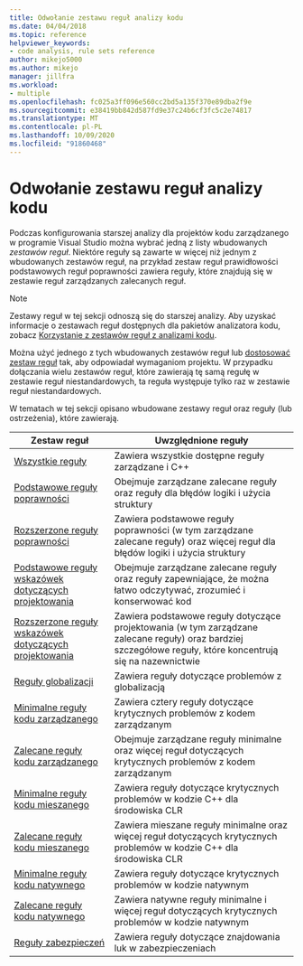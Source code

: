 ```yaml
---
title: Odwołanie zestawu reguł analizy kodu
ms.date: 04/04/2018
ms.topic: reference
helpviewer_keywords:
- code analysis, rule sets reference
author: mikejo5000
ms.author: mikejo
manager: jillfra
ms.workload:
- multiple
ms.openlocfilehash: fc025a3ff096e560cc2bd5a135f370e89dba2f9e
ms.sourcegitcommit: e38419bb842d587fd9e37c24b6cf3fc5c2e74817
ms.translationtype: MT
ms.contentlocale: pl-PL
ms.lasthandoff: 10/09/2020
ms.locfileid: "91860468"
---
```

# <a name="code-analysis-rule-set-reference"></a>Odwołanie zestawu reguł analizy kodu

Podczas konfigurowania starszej analizy dla projektów kodu zarządzanego w programie Visual Studio można wybrać jedną z listy wbudowanych *zestawów reguł*. Niektóre reguły są zawarte w więcej niż jednym z wbudowanych zestawów reguł, na przykład zestaw reguł prawidłowości podstawowych reguł poprawności zawiera reguły, które znajdują się w zestawie reguł zarządzanych zalecanych reguł.

> [!NOTE]
> Zestawy reguł w tej sekcji odnoszą się do starszej analizy. Aby uzyskać informacje o zestawach reguł dostępnych dla pakietów analizatora kodu, zobacz [Korzystanie z zestawów reguł z analizami kodu](/dotnet/fundamentals/code-analysis/code-quality-rule-options).

Można użyć jednego z tych wbudowanych zestawów reguł lub [dostosować zestaw reguł](../code-quality/how-to-create-a-custom-rule-set.md) tak, aby odpowiadał wymaganiom projektu. W przypadku dołączania wielu zestawów reguł, które zawierają tę samą regułę w zestawie reguł niestandardowych, ta reguła występuje tylko raz w zestawie reguł niestandardowych.

W tematach w tej sekcji opisano wbudowane zestawy reguł oraz reguły (lub ostrzeżenia), które zawierają.

| Zestaw reguł | Uwzględnione reguły |
| - | - |
| [Wszystkie reguły](all-rules-rule-set.md) | Zawiera wszystkie dostępne reguły zarządzane i C++ |
| [Podstawowe reguły poprawności](basic-correctness-rules-rule-set-for-managed-code.md) | Obejmuje zarządzane zalecane reguły oraz reguły dla błędów logiki i użycia struktury |
| [Rozszerzone reguły poprawności](extended-correctness-rules-rule-set-for-managed-code.md) | Zawiera podstawowe reguły poprawności (w tym zarządzane zalecane reguły) oraz więcej reguł dla błędów logiki i użycia struktury |
| [Podstawowe reguły wskazówek dotyczących projektowania](basic-design-guideline-rules-rule-set-for-managed-code.md) | Obejmuje zarządzane zalecane reguły oraz reguły zapewniające, że można łatwo odczytywać, zrozumieć i konserwować kod |
| [Rozszerzone reguły wskazówek dotyczących projektowania](extended-design-guidelines-rules-rule-set-for-managed-code.md) | Zawiera podstawowe reguły dotyczące projektowania (w tym zarządzane zalecane reguły) oraz bardziej szczegółowe reguły, które koncentrują się na nazewnictwie |
| [Reguły globalizacji](globalization-rules-rule-set-for-managed-code.md) | Zawiera reguły dotyczące problemów z globalizacją |
| [Minimalne reguły kodu zarządzanego](managed-minimum-rules-rule-set-for-managed-code.md) | Zawiera cztery reguły dotyczące krytycznych problemów z kodem zarządzanym |
| [Zalecane reguły kodu zarządzanego](managed-recommended-rules-rule-set-for-managed-code.md) | Obejmuje zarządzane reguły minimalne oraz więcej reguł dotyczących krytycznych problemów z kodem zarządzanym |
| [Minimalne reguły kodu mieszanego](mixed-minimum-rules-rule-set.md) | Zawiera reguły dotyczące krytycznych problemów w kodzie C++ dla środowiska CLR |
| [Zalecane reguły kodu mieszanego](mixed-recommended-rules-rule-set.md) | Zawiera mieszane reguły minimalne oraz więcej reguł dotyczących krytycznych problemów w kodzie C++ dla środowiska CLR |
| [Minimalne reguły kodu natywnego](native-minimum-rules-rule-set.md) | Zawiera reguły dotyczące krytycznych problemów w kodzie natywnym |
| [Zalecane reguły kodu natywnego](native-recommended-rules-rule-set.md) | Zawiera natywne reguły minimalne i więcej reguł dotyczących krytycznych problemów w kodzie natywnym |
| [Reguły zabezpieczeń](security-rules-rule-set-for-managed-code.md) | Zawiera reguły dotyczące znajdowania luk w zabezpieczeniach |